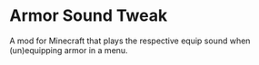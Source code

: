 # Armor Sound Tweak
A mod for Minecraft that plays the respective equip sound when (un)equipping armor in a menu.